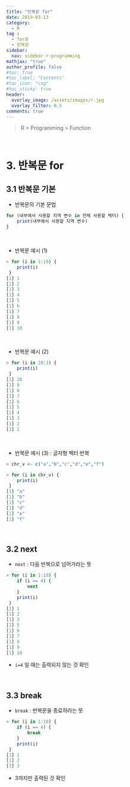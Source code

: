```yaml
---
title: "반복문 for"
date: 2019-03-13
category:
  - R
tag :
  - for문
  - 반복문
sidebar:
  nav: sidebar-r-programming
mathjax: "true"
author_profile: false
#toc: true
#toc_label: "Contents"
#toc_icon: "cog"
#toc_sticky: true
header:
  overlay_image: /assets/images/r.jpg
  overlay_filter: 0.5
comments: true
---
```

> R > Programming > Function

<br>

# 3. 반복문 for

## 3.1 반복문 기본

- 반복문의 기본 문법
```R
for (내부에서 사용할 지역 변수 in 전체 사용할 벡터) {
	print(내부에서 사용할 지역 변수)
}
```

<br>

- 반복문 예시 (1)
```R
> for (i in 1:10) {
	print(i)
 }
[1] 1
[1] 2
[1] 3
[1] 4
[1] 5
[1] 6
[1] 7
[1] 8
[1] 9
[1] 10
```

<br>

- 반복문 예시 (2)
```R
> for (i in 10:1) {
	print(i)
 }
[1] 10
[1] 9
[1] 8
[1] 7
[1] 6
[1] 5
[1] 4
[1] 3
[1] 2
[1] 1
```

<br>

- 반복문 예시 (3) : 글자형 벡터 반복
```R
> chr_v <- c("a","b","c","d","e","f")
```
```R
> for (i in chr_v) {
	print(i)
 }
[1] "a"
[1] "b"
[1] "c"
[1] "d"
[1] "e"
[1] "f"
```

<br>

## 3.2 next

- `next` : 다음 반복으로 넘어가라는 뜻
```R
> for (i in 1:10) {
	if (i == 4) {
		next
	}
	print(i)
 }
[1] 1
[1] 2
[1] 3
[1] 5
[1] 6
[1] 7
[1] 8
[1] 9
[1] 10
```

- `i=4` 일 때는 출력되지 않는 것 확인

<br>

## 3.3 break

- `break` : 반복문을 종료하라는 뜻
```R
> for (i in 1:10) {
	if (i == 4) {
		break
	}
	print(i)
 }
[1] 1
[1] 2
[1] 3
```

- 3까지만 출력된 것 확인
